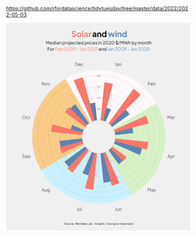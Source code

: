 https://github.com/rfordatascience/tidytuesday/tree/master/data/2022/2022-05-03

![](plots/solar_wind.png)
